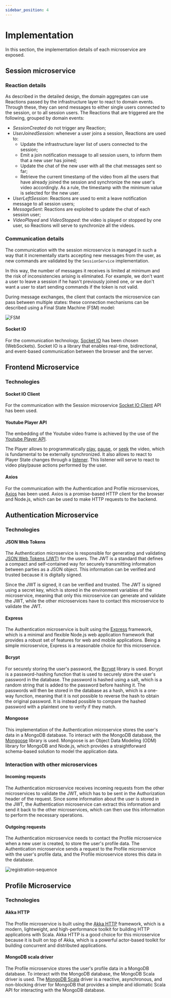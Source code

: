 ```yaml
---
sidebar_position: 4
---
```

# Implementation


In this section, the implementation details of each microservice are exposed.


## Session microservice


### Reaction details


As described in the detailed design, the domain aggregates can use Reactions passed by the infrastructure layer to react to domain events. Through these, they can send messages to either single users connected to the session, or to all session users.
The Reactions that are triggered are the following, grouped by domain events:


- _SessionCreated_ do not trigger any Reaction;
- _UserJoinedSession_: whenever a user joins a session, Reactions are used to:
  - Update the infrastructure layer list of users connected to the session;
  - Emit a join notification message to all session users, to inform them that a new user has joined;
  - Update the chat of the new user with all the chat messages sent so far;
  - Retrieve the current timestamp of the video from all the users that have already joined the session and synchronize the new user's video accordingly.
    As a rule, the timestamp with the minimum value is selected for the new user.
- _UserLeftSession_: Reactions are used to emit a leave notification message to all session users;
- _MessageSent_: Reactions are exploited to update the chat of each session user;
- _VideoPlayed_ and _VideoStopped_: the video is played or stopped by one user, so Reactions will serve to synchronize all the videos.


### Communication details


The communication with the session microservice is managed in such a way that it incrementally starts accepting new messages from the user, as new commands are validated by the `SessionService` implementation.


In this way, the number of messages it receives is limited at minimum and the risk of inconsistencies arising is eliminated. For example, we don't want a user to leave a session if he hasn't previously joined one, or we don't want a user to start sending commands if the token is not valid.


During message exchanges, the client that contacts the microservice can pass between multiple states: these connection mechanisms can be described using a Final State Machine (FSM) model:


![FSM](/img/ddd/detailed_design/session/session-connection.png)


#### Socket IO


For the communication technology, [Socket IO](https://socket.io/) has been chosen (WebSockets). Socket IO is a library that enables real-time, bidirectional, and event-based communication between the browser and the server.


## Frontend Microservice


### Technologies


#### Socket IO Client


For the communication with the Session microservice [Socket IO Client](https://www.npmjs.com/package/socket.io-client) API has been used.


#### Youtube Player API


The embedding of the Youtube video frame is achieved by the use of the [Youtube Player API](https://developers.google.com/youtube/iframe_api_reference).


The Player allows to programmatically [play](https://developers.google.com/youtube/iframe_api_reference#playVideo), [pause](https://developers.google.com/youtube/iframe_api_reference#stopVideo), or [seek](https://developers.google.com/youtube/iframe_api_reference#seekTo) the video, which is fundamental to be externally synchronized. It also allows to react to Player State changes through a [listener](https://developers.google.com/youtube/iframe_api_reference#onStateChange). This listener will serve to react to video play/pause actions performed by the user.

#### Axios

For the communication with the Authentication and Profile microservices, [Axios](https://axios-http.com/) has been used. Axios is a promise-based HTTP client for the browser and Node.js, which can be used to make HTTP requests to the backend.

## Authentication Microservice


### Technologies


#### JSON Web Tokens


The Authentication microservice is responsible for generating and validating [JSON Web Tokens (JWT)](https://jwt.io/) for the users. The JWT is a standard that defines a compact and self-contained way for securely transmitting information between parties as a JSON object. This information can be verified and trusted because it is digitally signed.


Since the JWT is signed, it can be verified and trusted. The JWT is signed using a secret key, which is stored in the environment variables of the microservice, meaning that only this microservice can generate and validate the JWT, while the other microservices have to contact this microservice to validate the JWT.


#### Express


The Authentication microservice is built using the [Express](https://expressjs.com/) framework, which is a minimal and flexible Node.js web application framework that provides a robust set of features for web and mobile applications. Being a simple microservice, Express is a reasonable choice for this microservice.


#### Bcrypt


For securely storing the user's password, the [Bcrypt](https://www.npmjs.com/package/bcrypt) library is used. Bcrypt is a password-hashing function that is used to securely store the user's password in the database. The password is hashed using a salt, which is a random string that is added to the password before hashing it. The passwords will then be stored in the database as a hash, which is a one-way function, meaning that it is not possible to reverse the hash to obtain the original password. It is instead possible to compare the hashed password with a plaintext one to verify if they match.


#### Mongoose


This implementation of the Authentication microservice stores the user's data in a MongoDB database. To interact with the MongoDB database, the [Mongoose](https://mongoosejs.com/) library is used. Mongoose is an Object Data Modeling (ODM) library for MongoDB and Node.js, which provides a straightforward schema-based solution to model the application data.


### Interaction with other microservices


#### Incoming requests


The Authentication microservice receives incoming requests from the other microservices to validate the JWT, which has to be sent in the Authorization header of the request.
Since some information about the user is stored in the JWT, the Authentication microservice can extract this information and send it back to the other microservices, which can then use this information to perform the necessary operations.


#### Outgoing requests


The Authentication microservice needs to contact the Profile microservice when a new user is created, to store the user's profile data. The Authentication microservice sends a request to the Profile microservice with the user's profile data, and the Profile microservice stores this data in the database.


![registration-sequence](/img/implementation/registration-sequence.svg)


## Profile Microservice


### Technologies


#### Akka HTTP


The Profile microservice is built using the [Akka HTTP](https://doc.akka.io/libraries/akka-http/10.6/) framework, which is a modern, lightweight, and high-performance toolkit for building HTTP applications with Scala. Akka HTTP is a good choice for this microservice because it is built on top of Akka, which is a powerful actor-based toolkit for building concurrent and distributed applications.


#### MongoDB scala driver


The Profile microservice stores the user's profile data in a MongoDB database. To interact with the MongoDB database, the MongoDB Scala driver is used. The [MongoDB Scala](https://www.mongodb.com/docs/languages/scala/scala-driver/current/) driver is a reactive, asynchronous, and non-blocking driver for MongoDB that provides a simple and idiomatic Scala API for interacting with the MongoDB database.
